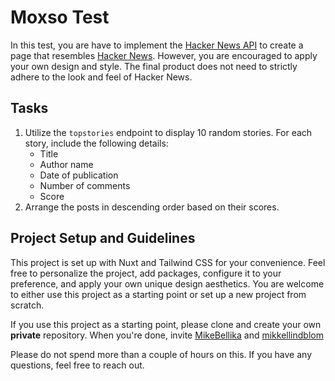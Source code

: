 # Moxso Test

In this test, you are have to implement the [Hacker News API](https://github.com/HackerNews/API) to create a page that resembles [Hacker News](https://news.ycombinator.com/news). However, you are encouraged to apply your own design and style. The final product does not need to strictly adhere to the look and feel of Hacker News.

## Tasks

1. Utilize the `topstories` endpoint to display 10 random stories. For each story, include the following details:
   - Title
   - Author name
   - Date of publication
   - Number of comments
   - Score
2. Arrange the posts in descending order based on their scores.

## Project Setup and Guidelines

This project is set up with Nuxt and Tailwind CSS for your convenience. Feel free to personalize the project, add packages, configure it to your preference, and apply your own unique design aesthetics.
You are welcome to either use this project as a starting point or set up a new project from scratch.

If you use this project as a starting point, please clone and create your own **private** repository.
When you're done, invite [MikeBellika](https://github.com/MikeBellika) and [mikkellindblom](https://github.com/mikkellindblom)

Please do not spend more than a couple of hours on this. If you have any questions, feel free to reach out.
